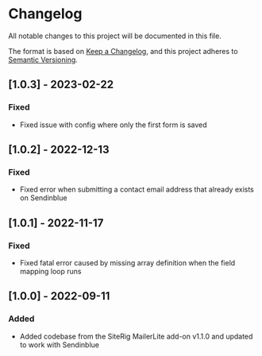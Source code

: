 # Changelog
All notable changes to this project will be documented in this file.

The format is based on [Keep a Changelog](https://keepachangelog.com/en/1.0.0/),
and this project adheres to [Semantic Versioning](https://semver.org/spec/v2.0.0.html).

## [1.0.3] - 2023-02-22

### Fixed
- Fixed issue with config where only the first form is saved


## [1.0.2] - 2022-12-13

### Fixed
- Fixed error when submitting a contact email address that already exists on Sendinblue
  

## [1.0.1] - 2022-11-17

### Fixed
- Fixed fatal error caused by missing array definition when the field mapping loop runs
  
  
## [1.0.0] - 2022-09-11

### Added
- Added codebase from the SiteRig MailerLite add-on v1.1.0 and updated to work with Sendinblue
